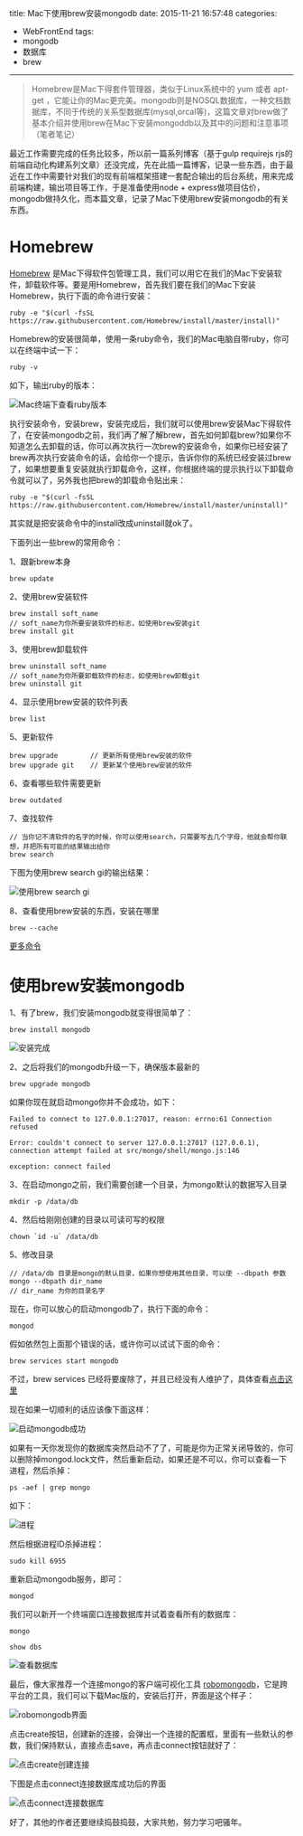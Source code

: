 title: Mac下使用brew安装mongodb
date: 2015-11-21 16:57:48
categories:
- WebFrontEnd
tags:
- mongodb
- 数据库
- brew
---

> Homebrew是Mac下得套件管理器，类似于Linux系统中的 yum 或者 apt-get ，它能让你的Mac更完美。mongodb则是NOSQL数据库，一种文档数据库，不同于传统的关系型数据库(mysql,orcal等)，这篇文章对brew做了基本介绍并使用brew在Mac下安装mongoddb以及其中的问题和注意事项（笔者笔记）

<!-- more -->

最近工作需要完成的任务比较多，所以前一篇系列博客（基于gulp requirejs rjs的前端自动化构建系列文章）还没完成，先在此插一篇博客，记录一些东西，由于最近在工作中需要针对我们的现有前端框架搭建一套配合输出的后台系统，用来完成前端构建，输出项目等工作，于是准备使用node + express做项目估价，mongodb做持久化，而本篇文章，记录了Mac下使用brew安装mongodb的有关东西。

# Homebrew #

[Homebrew](http://brew.sh/index_zh-cn.html) 是Mac下得软件包管理工具，我们可以用它在我们的Mac下安装软件，卸载软件等。要是用Homebrew，首先我们要在我们的Mac下安装Homebrew，执行下面的命令进行安装：

```
ruby -e "$(curl -fsSL https://raw.githubusercontent.com/Homebrew/install/master/install)"
```

Homebrew的安装很简单，使用一条ruby命令，我们的Mac电脑自带ruby，你可以在终端中试一下：

```
ruby -v
```

如下，输出ruby的版本：

![Mac终端下查看ruby版本](http://7xlolm.com1.z0.glb.clouddn.com/201511211.pic.jpg)

执行安装命令，安装brew，安装完成后，我们就可以使用brew安装Mac下得软件了，在安装mongodb之前，我们再了解了解brew，首先如何卸载brew?如果你不知道怎么去卸载的话，你可以再次执行一次brew的安装命令，如果你已经安装了brew再次执行安装命令的话，会给你一个提示，告诉你你的系统已经安装过brew了，如果想要重复安装就执行卸载命令，这样，你根据终端的提示执行以下卸载命令就可以了，另外我也把brew的卸载命令贴出来：

```
ruby -e "$(curl -fsSL https://raw.githubusercontent.com/Homebrew/install/master/uninstall)"
```

其实就是把安装命令中的install改成uninstall就ok了。

下面列出一些brew的常用命令：

1、跟新brew本身

```
brew update
```

2、使用brew安装软件

```
brew install soft_name
// soft_name为你所要安装软件的标志，如使用brew安装git
brew install git
```

3、使用brew卸载软件

```
brew uninstall soft_name
// soft_name为你所要卸载软件的标志，如使用brew卸载git
brew uninstall git
```

4、显示使用brew安装的软件列表

```
brew list
```

5、更新软件

```
brew upgrade		// 更新所有使用brew安装的软件
brew upgrade git	// 更新某个使用brew安装的软件
```

6、查看哪些软件需要更新

```
brew outdated
```

7、查找软件

```
// 当你记不清软件的名字的时候，你可以使用search，只需要写去几个字母，他就会帮你联想，并把所有可能的结果输出给你
brew search 
```

下图为使用brew search gi的输出结果：

![使用brew search gi](http://7xlolm.com1.z0.glb.clouddn.com/201511212.pic_hd.jpg)

8、查看使用brew安装的东西，安装在哪里

```
brew --cache
```

[更多命令](https://github.com/Homebrew/homebrew/blob/master/share/doc/homebrew/FAQ.md)

# 使用brew安装mongodb #

1、有了brew，我们安装mongodb就变得很简单了：

```
brew install mongodb
```

![安装完成](http://7xlolm.com1.z0.glb.clouddn.com/201511213.pic.jpg)

2、之后将我们的mongodb升级一下，确保版本最新的

```
brew upgrade mongodb
```

如果你现在就启动mongo你并不会成功，如下：

```
Failed to connect to 127.0.0.1:27017, reason: errno:61 Connection refused

Error: couldn't connect to server 127.0.0.1:27017 (127.0.0.1), connection attempt failed at src/mongo/shell/mongo.js:146

exception: connect failed
```

3、在启动mongo之前，我们需要创建一个目录，为mongo默认的数据写入目录

```
mkdir -p /data/db
```

4、然后给刚刚创建的目录以可读可写的权限

```
chown `id -u` /data/db
```

5、修改目录

```
// /data/db 目录是mongo的默认目录，如果你想使用其他目录，可以使 --dbpath 参数
mongo --dbpath dir_name
// dir_name 为你的目录名字
```

现在，你可以放心的启动mongodb了，执行下面的命令：

```
mongod
```

假如依然包上面那个错误的话，或许你可以试试下面的命令：

```
brew services start mongodb
```

不过，brew services 已经将要废除了，并且已经没有人维护了，具体查看[点击这里](https://github.com/Homebrew/homebrew/issues/30628)

现在如果一切顺利的话应该像下面这样：

![启动mongodb成功](http://7xlolm.com1.z0.glb.clouddn.com/201511214.pic.jpg)

如果有一天你发现你的数据库突然启动不了了，可能是你为正常关闭导致的，你可以删除掉mongod.lock文件，然后重新启动，如果还是不可以，你可以查看一下进程，然后杀掉：

```
ps -aef | grep mongo
```

如下：

![进程](http://7xlolm.com1.z0.glb.clouddn.com/201512031.pic.jpg)

然后根据进程ID杀掉进程：

```
sudo kill 6955
```

重新启动mongodb服务，即可：

```
mongod
```

我们可以新开一个终端窗口连接数据库并试着查看所有的数据库：

```
mongo

show dbs
```

![查看数据库](http://7xlolm.com1.z0.glb.clouddn.com/201511215.pic.jpg)

最后，像大家推荐一个连接mongo的客户端可视化工具 [robomongodb](http://www.robomongo.org/)，它是跨平台的工具，我们可以下载Mac版的，安装后打开，界面是这个样子：

![robomongodb界面](http://7xlolm.com1.z0.glb.clouddn.com/201511216.pic.jpg)

点击create按钮，创建新的连接，会弹出一个连接的配置框，里面有一些默认的参数，我们保持默认，直接点击save，再点击connect按钮就好了：

![点击create创建连接](http://7xlolm.com1.z0.glb.clouddn.com/201511217.pic.jpg)

下图是点击connect连接数据库成功后的界面

![点击connect连接数据库](http://7xlolm.com1.z0.glb.clouddn.com/201511218.pic.jpg)

好了，其他的作者还要继续捣鼓捣鼓，大家共勉，努力学习吧骚年。

